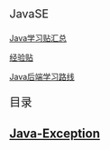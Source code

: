 <p style="font-size:20px;">JavaSE</p>

<a href ="https://articles.zsxq.com/id_si36sws1qkcp.html" target="_blank">Java学习贴汇总</a>

<a href="https://articles.zsxq.com/id_2otv2pmkw1tl.html" target="_blank">经验贴</a><br>

<a href ="https://articles.zsxq.com/id_xjmxvw9st7fz.html" target="_blank">Java后端学习路线</a>

<p style="font-size:20px;">目录</p>

<h2><a href="{% post_url tech/javase/2023-11-14-java-exception %}"> Java-Exception</a></h2>